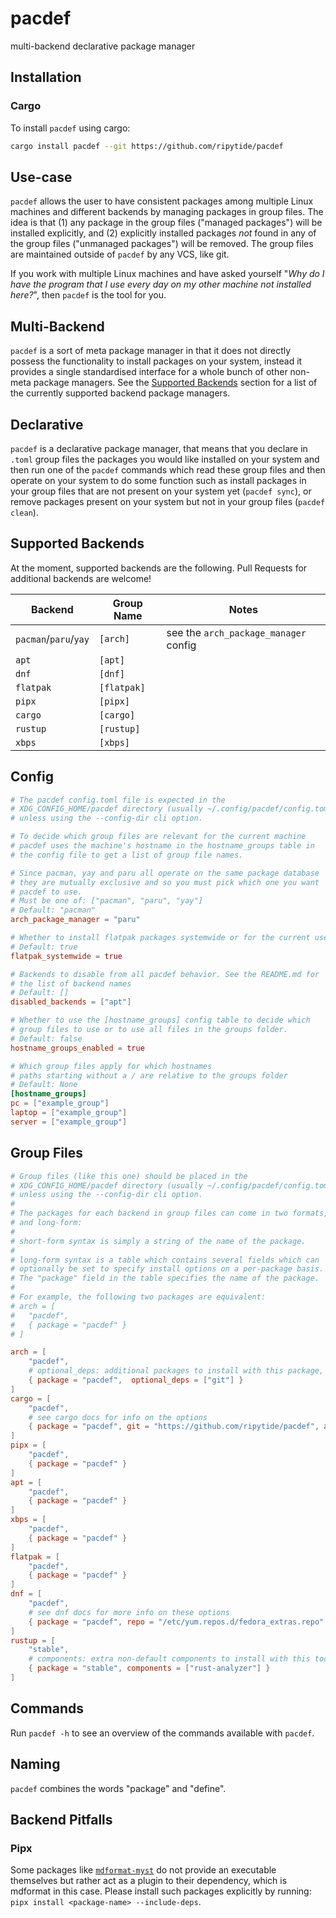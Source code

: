 # pacdef

multi-backend declarative package manager

## Installation

### Cargo

To install `pacdef` using cargo:

```bash
cargo install pacdef --git https://github.com/ripytide/pacdef
```

## Use-case

`pacdef` allows the user to have consistent packages among multiple
Linux machines and different backends by managing packages in group
files. The idea is that (1) any package in the group files ("managed
packages") will be installed explicitly, and (2) explicitly installed
packages _not_ found in any of the group files ("unmanaged packages")
will be removed. The group files are maintained outside of `pacdef` by
any VCS, like git.

If you work with multiple Linux machines and have asked yourself "_Why
do I have the program that I use every day on my other machine not
installed here?_", then `pacdef` is the tool for you.

## Multi-Backend

`pacdef` is a sort of meta package manager in that it does not
directly possess the functionality to install packages on your system,
instead it provides a single standardised interface for a whole bunch
of other non-meta package managers. See the [Supported
Backends](#supported-backends) section for a list of the currently
supported backend package managers.

## Declarative

`pacdef` is a declarative package manager, that means that you declare
in `.toml` group files the packages you would like installed on your
system and then run one of the `pacdef` commands which read these
group files and then operate on your system to do some function such
as install packages in your group files that are not present on your
system yet (`pacdef sync`), or remove packages present on your system
but not in your group files (`pacdef clean`).

## Supported Backends

At the moment, supported backends are the following. Pull Requests for
additional backends are welcome!

| Backend               | Group Name  | Notes                                 |
| --------------------- | ----------- | ------------------------------------- |
| `pacman`/`paru`/`yay` | `[arch]`    | see the `arch_package_manager` config |
| `apt`                 | `[apt]`     |                                       |
| `dnf`                 | `[dnf]`     |                                       |
| `flatpak`             | `[flatpak]` |                                       |
| `pipx`                | `[pipx]`    |                                       |
| `cargo`               | `[cargo]`   |                                       |
| `rustup`              | `[rustup]`  |                                       |
| `xbps`                | `[xbps]`    |                                       |

## Config

```toml
# The pacdef config.toml file is expected in the
# XDG_CONFIG_HOME/pacdef directory (usually ~/.config/pacdef/config.toml)
# unless using the --config-dir cli option.

# To decide which group files are relevant for the current machine
# pacdef uses the machine's hostname in the hostname_groups table in
# the config file to get a list of group file names.

# Since pacman, yay and paru all operate on the same package database
# they are mutually exclusive and so you must pick which one you want
# pacdef to use.
# Must be one of: ["pacman", "paru", "yay"]
# Default: "pacman"
arch_package_manager = "paru"

# Whether to install flatpak packages systemwide or for the current user.
# Default: true
flatpak_systemwide = true

# Backends to disable from all pacdef behavior. See the README.md for
# the list of backend names
# Default: []
disabled_backends = ["apt"]

# Whether to use the [hostname_groups] config table to decide which
# group files to use or to use all files in the groups folder.
# Default: false
hostname_groups_enabled = true

# Which group files apply for which hostnames
# paths starting without a / are relative to the groups folder
# Default: None
[hostname_groups]
pc = ["example_group"]
laptop = ["example_group"]
server = ["example_group"]
```

## Group Files

```toml
# Group files (like this one) should be placed in the
# XDG_CONFIG_HOME/pacdef directory (usually ~/.config/pacdef/config.toml)
# unless using the --config-dir cli option.
#
# The packages for each backend in group files can come in two formats, short-form
# and long-form:
#
# short-form syntax is simply a string of the name of the package.
#
# long-form syntax is a table which contains several fields which can
# optionally be set to specify install options on a per-package basis.
# The "package" field in the table specifies the name of the package.
#
# For example, the following two packages are equivalent:
# arch = [
# 	"pacdef",
# 	{ package = "pacdef" }
# ]

arch = [
	"pacdef",
	# optional_deps: additional packages to install with this package, short-form syntax only
	{ package = "pacdef",  optional_deps = ["git"] }
]
cargo = [
	"pacdef",
	# see cargo docs for info on the options
	{ package = "pacdef", git = "https://github.com/ripytide/pacdef", all_features = true, no_default_features = false, features = [ "feature1", ] },
]
pipx = [
	"pacdef",
	{ package = "pacdef" }
]
apt = [
	"pacdef",
	{ package = "pacdef" }
]
xbps = [
	"pacdef",
	{ package = "pacdef" }
]
flatpak = [
	"pacdef",
	{ package = "pacdef" }
]
dnf = [
	"pacdef",
	# see dnf docs for more info on these options
	{ package = "pacdef", repo = "/etc/yum.repos.d/fedora_extras.repo" },
]
rustup = [
	"stable",
	# components: extra non-default components to install with this toolchain
	{ package = "stable", components = ["rust-analyzer"] }
]
```

## Commands

Run `pacdef -h` to see an overview of the commands available with
`pacdef`.

## Naming

`pacdef` combines the words "package" and "define".

## Backend Pitfalls

### Pipx

Some packages like
[`mdformat-myst`](https://github.com/executablebooks/mdformat-myst) do
not provide an executable themselves but rather act as a plugin to
their dependency, which is mdformat in this case. Please install such
packages explicitly by running: `pipx install <package-name>
--include-deps`.
